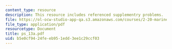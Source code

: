 ```yaml
---
content_type: resource
description: This resource includes referenced supplementry problems.
file: https://ol-ocw-studio-app-qa.s3.amazonaws.com/courses/2-20-marine-hydrodynamics-13-021-spring-2005/b5e0cf9424feeb951edd3ee1c29ccf03_ps_13a.pdf
file_type: application/pdf
resourcetype: Document
title: ps_13a.pdf
uid: b5e0cf94-24fe-eb95-1edd-3ee1c29ccf03
---
```

